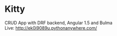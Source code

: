 # Kitty
CRUD App with DRF backend, Angular 1.5 and Bulma<br>
Live: http://ek0i9089u.pythonanywhere.com/
